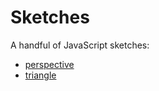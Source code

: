 # Sketches

A handful of JavaScript sketches:

* [perspective](http://ddfreyne.github.io/sketches/perspective/)
* [triangle](http://ddfreyne.github.io/sketches/triangle/)
